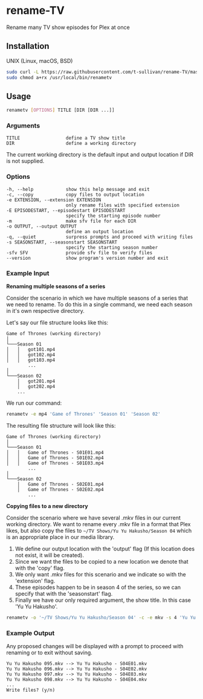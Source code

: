 # rename-TV
Rename many TV show episodes for Plex at once

## Installation
UNIX (Linux, macOS, BSD)
```bash
sudo curl -L https://raw.githubusercontent.com/t-sullivan/rename-TV/master/renametv -o /usr/local/bin/renametv
sudo chmod a+rx /usr/local/bin/renametv
```

## Usage
```bash
renametv [OPTIONS] TITLE [DIR [DIR ...]]
```

### Arguments
```
TITLE                 define a TV show title
DIR                   define a working directory
```
The current working directory is the default input and output location if DIR is not supplied.

### Options
```
-h, --help            show this help message and exit
-c, --copy            copy files to output location
-e EXTENSION, --extension EXTENSION
                      only rename files with specified extension
-E EPISODESTART, --episodestart EPISODESTART
                      specify the starting episode number
-m                    make sfv file for each DIR
-o OUTPUT, --output OUTPUT
                      define an output location
-q, --quiet           surpress prompts and proceed with writing files
-s SEASONSTART, --seasonstart SEASONSTART
                      specify the starting season number
-sfv SFV              provide sfv file to verify files
--version             show program's version number and exit
```

### Example Input
**Renaming multiple seasons of a series**

Consider the scenario in which we have multiple seasons of a series that we need to rename. To do this in a single command, we need each season in it's own respective directory.

Let's say our file structure looks like this:
```
Game of Thrones (working directory)
│
└───Season 01
│   │   got101.mp4
│   │   got102.mp4
│   │   got103.mp4
		...
│
└───Season 02
    │   got201.mp4
    │   got202.mp4
    ...
```

We run our command:
```bash
renametv -e mp4 'Game of Thrones' 'Season 01' 'Season 02'
```

The resulting file structure will look like this:
```
Game of Thrones (working directory)
│
└───Season 01
│   │   Game of Thrones - S01E01.mp4
│   │   Game of Thrones - S01E02.mp4
│   │   Game of Thrones - S01E03.mp4
		...
│
└───Season 02
    │   Game of Thrones - S02E01.mp4
    │   Game of Thrones - S02E02.mp4
		...
```

**Copying files to a new directory**

Consider the scenario where we have several .mkv files in our current working directory. We want to rename every .mkv file in a format that Plex likes, but also copy the files to ```~/TV Shows/Yu Yu Hakusho/Season 04``` which is an appropriate place in our media library.

1. We define our output location with the 'output' flag (If this location does not exist, it will be created).
2. Since we want the files to be copied to a new location we denote that with the 'copy' flag.
3. We only want .mkv files for this scenario and we indicate so with the 'extension' flag.
4. These episodes happen to be in season 4 of the series, so we can specify that with the 'seasonstart' flag.
5. Finally we have our only required argument, the show title. In this case 'Yu Yu Hakusho'.

```bash
renametv -o '~/TV Shows/Yu Yu Hakusho/Season 04' -c -e mkv -s 4 'Yu Yu Hakusho'
```

### Example Output
Any proposed changes will be displayed with a prompt to proceed with renaming or to exit without saving.

```
Yu Yu Hakusho 095.mkv --> Yu Yu Hakusho - S04E01.mkv
Yu Yu Hakusho 096.mkv --> Yu Yu Hakusho - S04E02.mkv
Yu Yu Hakusho 097.mkv --> Yu Yu Hakusho - S04E03.mkv
Yu Yu Hakusho 098.mkv --> Yu Yu Hakusho - S04E04.mkv
...
Write files? (y/n)
```